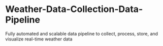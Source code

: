 # Weather-Data-Collection-Data-Pipeline
Fully automated and scalable data pipeline to collect, process, store, and visualize real-time weather data
